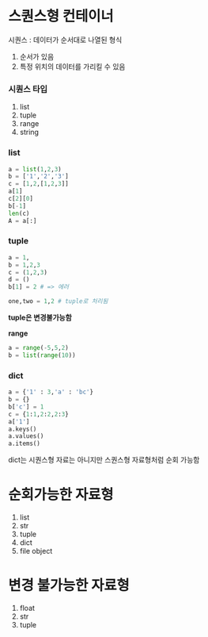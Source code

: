 # 스퀀스형 컨테이너

시퀀스 : 데이터가 순서대로 나열된 형식

1. 순서가 있음
2. 특정 위치의 데이터를 가리킬 수 있음

### 시퀀스 타입

1. list
2. tuple
3. range
4. string

### list

```python
a = list(1,2,3)
b = ['1','2','3']
c = [1,2,[1,2,3]]
a[1]
c[2][0]
b[-1]
len(c)
A = a[:]
```

### tuple

```python
a = 1,
b = 1,2,3
c = (1,2,3)
d = ()
b[1] = 2 # => 에러

one,two = 1,2 # tuple로 처리됨
```

**tuple은 변경불가능함**

**range**

```python
a = range(-5,5,2)
b = list(range(10))
```

### dict

```python
a = {'1' : 3,'a' : 'bc'}
b = {}
b['c'] = 1
c = {1:1,2:2,2:3}
a['1']
a.keys()
a.values()
a.items()
```

dict는 시퀀스형 자료는 아니지만 스퀀스형 자료형처럼 순회 가능함

# 순회가능한 자료형

1. list
2. str
3. tuple
4. dict
5. file object

# 변경 불가능한 자료형

1. float
2. str
3. tuple